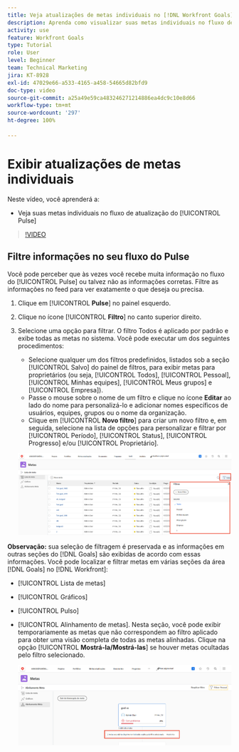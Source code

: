 ```yaml
---
title: Veja atualizações de metas individuais no [!DNL Workfront Goals]
description: Aprenda como visualizar suas metas individuais no fluxo de atualização do [!UICONTROL Pulse] em [!DNL   Goals].
activity: use
feature: Workfront Goals
type: Tutorial
role: User
level: Beginner
team: Technical Marketing
jira: KT-8928
exl-id: 47029e66-a533-4165-a458-54665d82bfd9
doc-type: video
source-git-commit: a25a49e59ca483246271214886ea4dc9c10e8d66
workflow-type: tm+mt
source-wordcount: '297'
ht-degree: 100%

---
```


# Exibir atualizações de metas individuais

Neste vídeo, você aprenderá a:

* Veja suas metas individuais no fluxo de atualização do [!UICONTROL Pulse]

>[!VIDEO](https://video.tv.adobe.com/v/335200/?quality=12&learn=on)

## Filtre informações no seu fluxo do Pulse

Você pode perceber que às vezes você recebe muita informação no fluxo do [!UICONTROL Pulse] ou talvez não as informações corretas. Filtre as informações no feed para ver exatamente o que deseja ou precisa.

1. Clique em [!UICONTROL **Pulse**] no painel esquerdo.
1. Clique no ícone [!UICONTROL **Filtro**] no canto superior direito.
1. Selecione uma opção para filtrar. O filtro Todos é aplicado por padrão e exibe todas as metas no sistema. Você pode executar um dos seguintes procedimentos:

   * Selecione qualquer um dos filtros predefinidos, listados sob a seção [!UICONTROL Salvo] do painel de filtros, para exibir metas para proprietários (ou seja, [!UICONTROL Todos], [!UICONTROL Pessoal], [!UICONTROL Minhas equipes], [!UICONTROL Meus grupos] e [!UICONTROL Empresa]).
   * Passe o mouse sobre o nome de um filtro e clique no ícone **Editar** ao lado do nome para personalizá-lo e adicionar nomes específicos de usuários, equipes, grupos ou o nome da organização.
   * Clique em [!UICONTROL **Novo filtro**] para criar um novo filtro e, em seguida, selecione na lista de opções para personalizar e filtrar por [!UICONTROL Período], [!UICONTROL Status], [!UICONTROL Progresso] e/ou [!UICONTROL Proprietário].

   ![Imagem do painel de [!UICONTROL Filtros] no [!DNL Workfront Goals]](assets/18-workfront-goals-pulse-stream.png)

**Observação:** sua seleção de filtragem é preservada e as informações em outras seções do [!DNL Goals] são exibidas de acordo com essas informações. Você pode localizar e filtrar metas em várias seções da área [!DNL Goals] no [!DNL Workfront]:

* [!UICONTROL Lista de metas]
* [!UICONTROL Gráficos]
* [!UICONTROL Pulso]
* [!UICONTROL Alinhamento de metas]. Nesta seção, você pode exibir temporariamente as metas que não correspondem ao filtro aplicado para obter uma visão completa de todas as metas alinhadas. Clique na opção [!UICONTROL **Mostrá-la/Mostrá-las**] se houver metas ocultadas pelo filtro selecionado.

  ![](assets/19-workfront-goals-filter-show-it.png)
